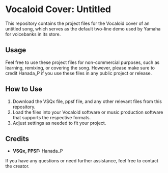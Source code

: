 # Vocaloid Cover: Untitled

This repository contains the project files for the Vocaloid cover of an untitled song, which serves as the default two-line demo used by Yamaha for voicebanks in its store. 

## Usage

Feel free to use these project files for non-commercial purposes, such as learning, remixing, or covering the song. However, please make sure to credit Hanada_P if you use these files in any public project or release.

## How to Use

1. Download the VSQx file, ppsf file, and any other relevant files from this repository.
2. Load the files into your Vocaloid software or music production software that supports the respective formats.
3. Adjust settings as needed to fit your project.

## Credits

- **VSQx, PPSF:** Hanada_P

If you have any questions or need further assistance, feel free to contact the creator.
